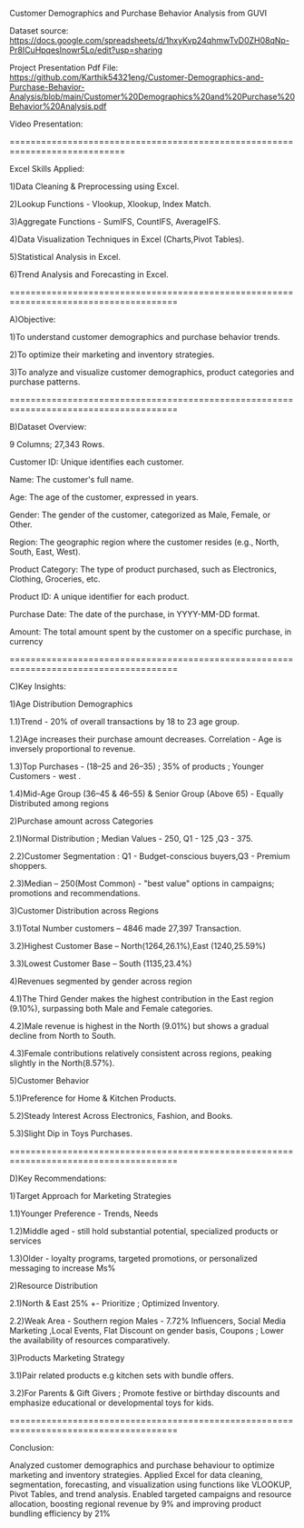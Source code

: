 Customer Demographics and Purchase Behavior Analysis from GUVI

Dataset source: https://docs.google.com/spreadsheets/d/1hxyKvp24qhmwTvD0ZH08qNp-Pr8ICuHpqesInowr5Lo/edit?usp=sharing

Project Presentation Pdf File: https://github.com/Karthik54321eng/Customer-Demographics-and-Purchase-Behavior-Analysis/blob/main/Customer%20Demographics%20and%20Purchase%20Behavior%20Analysis.pdf

Video Presentation:

============================================================================

Excel Skills Applied:

1)Data Cleaning & Preprocessing using Excel.

2)Lookup Functions - Vlookup, Xlookup, Index Match.

3)Aggregate Functions - SumIFS, CountIFS, AverageIFS.

4)Data Visualization Techniques in Excel (Charts,Pivot Tables).

5)Statistical Analysis in Excel.

6)Trend Analysis and Forecasting in Excel.

======================================================================================

A)Objective:

1)To understand customer demographics and purchase behavior trends.

2)To optimize their marketing and inventory strategies.

3)To analyze and visualize customer demographics, product categories and purchase patterns.

======================================================================================

B)Dataset Overview:

9 Columns; 27,343 Rows.

Customer ID: Unique identifies  each customer.

Name: The customer's full name.

Age: The age of the customer, expressed in years.

Gender: The gender of the customer, categorized as Male, Female, or Other.

Region: The geographic region where the customer resides (e.g., North, South, East, West).

Product Category: The type of product purchased, such as Electronics, Clothing, Groceries, etc.

Product ID: A unique identifier for each product.

Purchase Date: The date of the purchase, in YYYY-MM-DD format.

Amount: The total amount spent by the customer on a specific purchase, in currency

======================================================================================

C)Key Insights:

1)Age Distribution Demographics

1.1)Trend - 20% of overall transactions by  18 to 23 age group.

1.2)Age increases their purchase amount decreases. Correlation - Age is inversely proportional to revenue.

1.3)Top Purchases - (18–25 and 26–35) ; 35% of products ; Younger Customers - west .

1.4)Mid-Age  Group (36–45 & 46–55) & Senior Group (Above 65) - Equally Distributed among regions

2)Purchase amount across Categories

2.1)Normal Distribution ; Median Values  - 250, Q1 - 125 ,Q3 - 375.

2.2)Customer Segmentation : Q1 -  Budget-conscious buyers,Q3 - Premium shoppers.

2.3)Median – 250(Most Common) - "best value" options in  campaigns; promotions and  recommendations.

3)Customer Distribution across Regions 

3.1)Total Number customers – 4846 made 27,397 Transaction.

3.2)Highest Customer Base – North(1264,26.1%),East (1240,25.59%)

3.3)Lowest Customer Base – South (1135,23.4%)

4)Revenues segmented by gender across region

4.1)The Third Gender makes the highest contribution in the East region (9.10%), surpassing both Male and Female categories.

4.2)Male revenue is highest in the North (9.01%) but shows a gradual decline from North to South. 

4.3)Female contributions relatively consistent across regions, peaking slightly in the North(8.57%).

5)Customer Behavior

5.1)Preference for Home & Kitchen Products.

5.2)Steady Interest Across Electronics, Fashion, and Books.

5.3)Slight Dip in Toys Purchases.

======================================================================================

D)Key Recommendations:

1)Target Approach for Marketing Strategies 

1.1)Younger Preference - Trends, Needs

1.2)Middle aged -  still hold substantial potential, specialized products or services 

1.3)Older - loyalty programs, targeted promotions, or personalized messaging to increase Ms%

2)Resource Distribution 

2.1)North & East 25% +- Prioritize ; Optimized Inventory.

2.2)Weak Area - Southern region Males - 7.72% Influencers, Social Media Marketing ,Local Events, Flat Discount on gender basis, Coupons ; Lower the availability of resources comparatively.

3)Products Marketing Strategy

3.1)Pair related products e.g kitchen sets with bundle offers.

3.2)For Parents & Gift Givers ; Promote festive or birthday discounts and emphasize educational or developmental toys for kids.

======================================================================================

Conclusion:

Analyzed customer demographics and purchase behaviour to optimize marketing and inventory strategies. 
Applied Excel for data cleaning, segmentation, forecasting, and visualization using functions like VLOOKUP, Pivot Tables, and trend analysis. 
Enabled targeted campaigns and resource allocation, boosting regional revenue by 9% and improving product bundling efficiency by 21%
